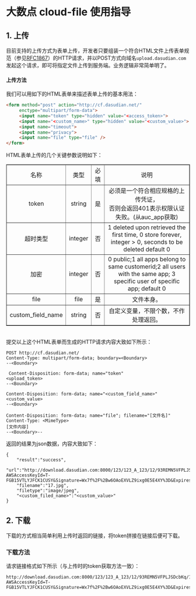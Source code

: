 # 大数点 cloud-file 使用指导

## 1. 上传
目前支持的上传方式为表单上传，开发者只要组装一个符合HTML文件上传表单规范（参见[RFC1867](http://www.ietf.org/rfc/rfc1867.txt)）的HTTP请求，并以POST方式向域名`upload.dasudian.com`发起这个请求，即可将指定文件上传到服务端。业务逻辑非常简单明了。
#### 上传方法
我们可以用如下的HTML表单来描述表单上传的基本用法：
    
```html
<form method="post" action="http://cf.dasudian.net/"
     enctype="multipart/form-data">
     <input name="token" type="hidden" value="<access_token>">
     <input name="<custom_name>" type="hidden" value="<custom_value>">
     <input name="timeout">
     <input name="privacy">
     <input name="file" type="file" />
</form>

```  
 HTML表单上传的几个关键参数说明如下：  
 
<table  border="1" width="600px">
<tbody>
<tr><td align="center">名称</td><td align="center">类型</td><td align="center">必填</td><td align="center">说明</td></tr>
<tr><td align="center">token</td><td align="center">string</td><td align="center">是</td><td align="center">必须是一个符合相应规格的上传凭证，</br>否则会返回401表示权限认证失败。(从auc_app获取)</td></tr>
<tr><td align="center">超时类型</td><td align="center">integer</td><td align="center">否</td><td align="center">1 deleted upon retrieved the first time, 0 store forever, integer > 0, seconds to be deleted  default 0</td></tr>
<tr><td align="center">加密</td><td align="center">integer</td><td align="center">否</td><td align="center">0 public;1 all apps belong to same customerid;2 all users with the same app; 3 specific user of specific app;  default 0</td></tr>
<tr><td align="center">file</td><td align="center">file</td><td align="center">是</td><td align="center">文件本身。</td></tr>
<tr><td align="center">custom_field_name</td><td align="center">string</td><td align="center">否</td><td align="center">自定义变量，不限个数，不作处理返回。</td></tr>
</tbody>
</table>
<br>
提交以上这个HTML表单而生成的HTTP请求内容大致如下所示：

    POST http://cf.dasudian.net/
    Content-Type: multipart/form-data; boundary=<Boundary>
    --<Boundary>
  
     Content-Disposition: form-data; name="token"
    <upload_token>
    --<Boundary>
  
    Content-Disposition: form-data; name="<custom_field_name>"
    <custom_value>
    --<Boundary>

    Content-Disposition: form-data; name="file"; filename="[文件名]"
    Content-Type: <MimeType>
    [文件内容]
    --<Boundary>--

返回的结果为json数据，内容大致如下：

    {
        "result":"success",
        "url":"http://download.dasudian.com:8000/123/123_A_123/12/93REMN5VFPLJSDcbKq/17.jpg?AWSAccessKeyId=T-FGB15VTLYJFCK1CUSY&Signature=Wx7f%2F%2Bw6OAoEXVLZ9ixg0E5E4XY%3D&Expires=0",
        "filename":"17.jpg",
        "filetype":"image/jpeg",
        "<custom_filed_name>":"<custom_value>"
    }

## 2. 下载
下载的方式相当简单利用上传时返回的链接，将token拼接在链接后便可下载。
### 下载方法

请求链接格式如下所示（与上传时的token获取方法一致）：

    http://download.dasudian.com:8000/123/123_A_123/12/93REMN5VFPLJSDcbKq/17.jpg?AWSAccessKeyId=T-FGB15VTLYJFCK1CUSY&Signature=Wx7f%2F%2Bw6OAoEXVLZ9ixg0E5E4XY%3D&Expires=0&token=g2gCaAJoA2IAAAffYQxhHmgDYRJhAWEVbQAAAGjUGuHfs%2FaxwGSFbZqrPq51M0jrxCcNOBHaNH5%2BVTnaAuoe2lRgwapX3DlvpWZabErw38o0f6SW%2BOj8bFnXkG5M3lCTATJKObAazHATsp7zO3%2FLpw83SRRRpgbQ9w1y2i4vT8utHmQtHQ%3D%3D
